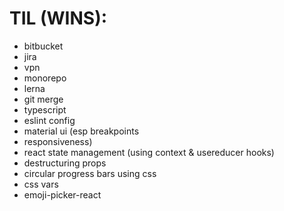# TIL (WINS):
- bitbucket
- jira
- vpn
- monorepo
- lerna
- git merge
- typescript
- eslint config
- material ui (esp breakpoints
- responsiveness)
- react state management (using context & usereducer hooks)
- destructuring props
- circular progress bars using css
- css vars
- emoji-picker-react